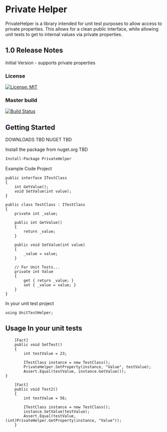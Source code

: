 # Private Helper

PrivateHelper is a library intended for unit test purposes to allow access to private properties.  This allows for a clean public interface, while allowing unit tests to get to internal values via private properties.

## 1.0 Release Notes

Initial Version - supports private properties

### License
[![License: MIT](https://img.shields.io/badge/License-MIT-yellow.svg)](https://opensource.org/licenses/MIT)

### Master build

[![Build Status](https://kkohler.visualstudio.com/PrivateHelper/_apis/build/status/kkohler2.PrivateHelper?branchName=master)](https://kkohler.visualstudio.com/PrivateHelper/_build/latest?definitionId=1&branchName=master)

## Getting Started

DOWNLOADS TBD
NUGET TBD

Install the package from nuget.org TBD

```ps
Install-Package PrivateHelper
```

Example Code Project

    public interface ITestClass
    {
        int GetValue();
        void SetValue(int value);
    }

    public class TestClass : ITestClass
    {
        private int _value;

        public int GetValue()
        {
            return _value;
        }

        public void SetValue(int value)
        {
            _value = value;
        }

        // For Unit Tests...
        private int Value
        {
            get { return _value; }
            set { _value = value; }
        }
    }


In your unit test project

    using UnitTestHelper;

## Usage In your unit tests

        [Fact]
        public void SetTest()
        {
            int testValue = 23;

            ITestClass instance = new TestClass();
            PrivateHelper.SetProperty(instance, "Value", testValue);
            Assert.Equal(testValue, instance.GetValue());
	}

        [Fact]
        public void Test2()
        {
            int testValue = 56;

            ITestClass instance = new TestClass();
            instance.SetValue(testValue);
            Assert.Equal(testValue, (int)PrivateHelper.GetProperty(instance, "Value"));
        }

